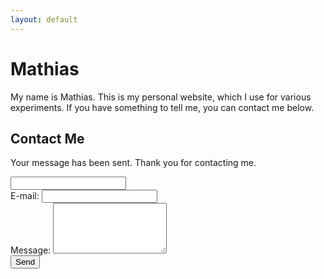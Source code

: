 ```yaml
---
layout: default
---
```

# Mathias
My name is Mathias. This is my personal website, which I use for various experiments. If you have something to tell me, you can contact me below.

## Contact Me
<div id="sent">
	<p>Your message has been sent. Thank you for contacting me.</p>
</div>
<form action="/contact.cgi" method="post">
	<div id="fields">
		<input name="name">
		<div>
			<label for="email">E-mail:</label>
			<input id="email" type="email" name="email" required>
		</div>
		<div>
			<label for="message">Message:</label>
			<textarea id="message" name="message" rows="5" required></textarea>
		</div>
	</div>
	<button type="submit">Send</button>
</form>
